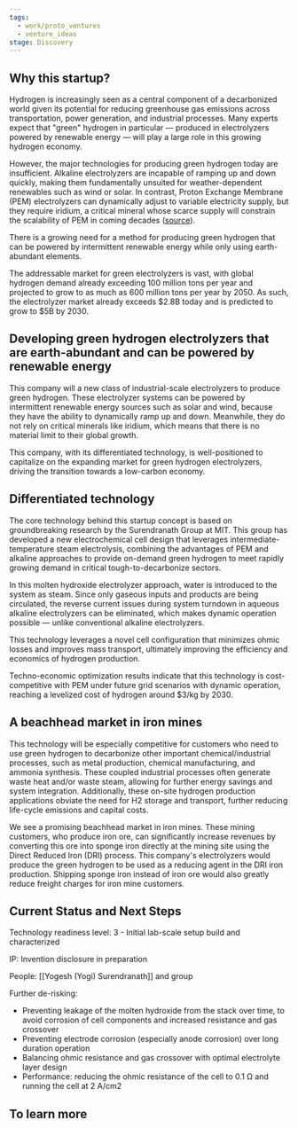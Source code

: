 ```yaml
---
tags:
  - work/proto_ventures
  - venture_ideas
stage: Discovery
---
```

## Why this startup?
Hydrogen is increasingly seen as a central component of a decarbonized world given its potential for  reducing greenhouse gas emissions across transportation, power generation, and industrial processes. Many experts expect that "green" hydrogen in particular — produced in electrolyzers powered by renewable energy — will play a large role in this growing hydrogen economy.

However, the major technologies for producing green hydrogen today are insufficient. Alkaline electrolyzers are incapable of ramping up and down quickly, making them fundamentally unsuited for weather-dependent renewables such as wind or solar. In contrast, Proton Exchange Membrane (PEM) electrolyzers can dynamically adjust to variable electricity supply, but they require iridium, a critical mineral whose scarce supply will constrain the scalability of PEM in coming decades ([source](https://pubs.acs.org/doi/full/10.1021/acs.energyfuels.3c01473)).

There is a growing need for a method for producing green hydrogen that can be powered by intermittent renewable energy while only using earth-abundant elements.

The addressable market for green electrolyzers is vast, with global hydrogen demand already exceeding 100 million tons per year and projected to grow to as much as 600 million tons per year by 2050. As such, the electrolyzer market already exceeds $2.8B today and is predicted to grow to $5B by 2030.

## Developing green hydrogen electrolyzers that are earth-abundant and can be powered by renewable energy
This company will a new class of industrial-scale electrolyzers to produce green hydrogen. These electrolyzer systems can be powered by intermittent renewable energy sources such as solar and wind, because they have the ability to dynamically ramp up and down. Meanwhile, they do not rely on critical minerals like iridium, which means that there is no material limit to their global growth.

This company, with its differentiated technology, is well-positioned to capitalize on the expanding market for green hydrogen electrolyzers, driving the transition towards a low-carbon economy.

## Differentiated technology
The core technology behind this startup concept is based on groundbreaking research by the Surendranath Group at MIT. This group has developed a new electrochemical cell design that leverages intermediate-temperature steam electrolysis, combining the advantages of PEM and alkaline approaches to provide on-demand green hydrogen to meet rapidly growing demand in critical tough-to-decarbonize sectors.

In this molten hydroxide electrolyzer approach, water is introduced to the system as steam. Since only gaseous inputs and products are being circulated, the reverse current issues during system turndown in aqueous alkaline electrolyzers can be eliminated, which makes dynamic operation possible — unlike conventional alkaline electrolyzers.

This technology leverages a novel cell configuration that minimizes ohmic losses and improves mass transport, ultimately improving the efficiency and economics of hydrogen production. 

Techno-economic optimization results indicate that this technology is cost-competitive with PEM under future grid scenarios with dynamic operation, reaching a levelized cost of hydrogen around $3/kg by 2030.

## A beachhead market in iron mines
This technology will be especially competitive for customers who need to use green hydrogen to decarbonize other important chemical/industrial processes, such as metal production, chemical manufacturing, and ammonia synthesis. These coupled industrial processes often generate waste heat and/or waste steam, allowing for further energy savings and system integration. Additionally, these on-site hydrogen production applications obviate the need for H2 storage and transport, further reducing life-cycle emissions and capital costs.

We see a promising beachhead market in iron mines. These mining customers, who produce iron ore, can significantly increase revenues by converting this ore into sponge iron directly at the mining site using the Direct Reduced Iron (DRI) process. This company's electrolyzers would produce the green hydrogen to be used as a reducing agent in the DRI iron production. Shipping sponge iron instead of iron ore would also greatly reduce freight charges for iron mine customers.

## Current Status and Next Steps
Technology readiness level: 3 - Initial lab-scale setup build and characterized

IP: Invention disclosure in preparation

People: [[Yogesh (Yogi) Surendranath]] and group

Further de-risking:
- Preventing leakage of the molten hydroxide from the stack over time, to avoid corrosion of cell components and increased resistance and gas crossover
- Preventing electrode corrosion (especially anode corrosion) over long duration operation
- Balancing ohmic resistance and gas crossover with optimal electrolyte layer design
- Performance: reducing the ohmic resistance of the cell to 0.1 Ω and running the cell at 2 A/cm2

## To learn more

